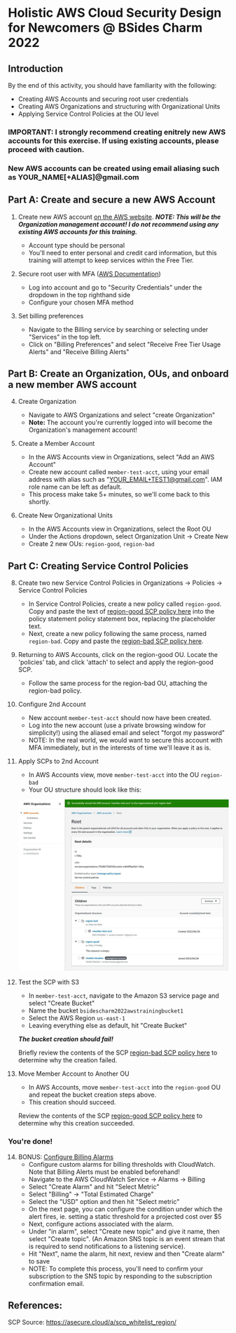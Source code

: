 # Holistic AWS Cloud Security Design for Newcomers @ BSides Charm 2022

## Introduction

By the end of this activity, you should have familiarity with the following:

* Creating AWS Accounts and securing root user credentials
* Creating AWS Organizations and structuring with Organizational Units
* Applying Service Control Policies at the OU level

### IMPORTANT: I strongly recommend creating enitrely new AWS accounts for this exercise. If using existing accounts, please proceed with caution.
### New AWS accounts can be created using email aliasing such as YOUR_NAME[+ALIAS]@gmail.com


## Part A: Create and secure a new AWS Account

1. Create new AWS account [on the AWS website](https://aws.amazon.com/console/). ***NOTE: This will be the Organization management account! I do not recommend using any existing AWS accounts for this training.***
    * Account type should be personal
    * You'll need to enter personal and credit card information, but this training will attempt to keep services within the Free Tier.

2. Secure root user with MFA ([AWS Documentation](https://docs.aws.amazon.com/IAM/latest/UserGuide/id_credentials_mfa_enable_virtual.html#enable-virt-mfa-for-root))
    * Log into account and go to "Security Credentials" under the dropdown in the top righthand side
    * Configure your chosen MFA method

3. Set billing preferences
    * Navigate to the Billing service by searching or selecting under "Services" in the top left. 
    * Click on "Billing Preferences" and select "Receive Free Tier Usage Alerts" and "Receive Billing Alerts"


## Part B: Create an Organization, OUs, and onboard a new member AWS account

4. Create Organization
    * Navigate to AWS Organizations and select "create Organization"
    * **Note:** The account you're currently logged into will become the Organization's management account!

5. Create a Member Account
    * In the AWS Accounts view in Organizations, select "Add an AWS Account"
    * Create new account called `member-test-acct`, using your email address with alias such as "YOUR_EMAIL+TEST1@gmail.com". IAM role name can be left as default.
    * This process make take 5+ minutes, so we'll come back to this shortly.

7. Create New Organizational Units
    * In the AWS Accounts view in Organizations, select the Root OU
    * Under the Actions dropdown, select Organization Unit -> Create New
    * Create 2 new OUs: `region-good`, `region-bad`


## Part C: Creating Service Control Policies

8. Create two new Service Control Policies in Organizations -> Policies -> Service Control Policies 
    * In Service Control Policies, create a new policy called `region-good`. Copy and paste the text of [region-good SCP policy here](region-good.json) into the policy statement policy statement box, replacing the placeholder text.
    * Next, create a new policy following the same process, named `region-bad`. Copy and paste the [region-bad SCP policy here](region-bad.json).

9. Returning to AWS Accounts, click on the region-good OU. Locate the 'policies' tab, and click 'attach' to select and apply the region-good SCP.
    * Follow the same process for the region-bad OU, attaching the region-bad policy.

10. Configure 2nd Account
    * New account `member-test-acct` should now have been created.
    * Log into the new account (use a private browsing window for simplicity!) using the aliased email and select "forgot my password"
    * NOTE: In the real world, we would want to secure this account with MFA immediately, but in the interests of time we'll leave it as is.

11. Apply SCPs to 2nd Account
    * In AWS Accounts view, move `member-test-acct` into the OU `region-bad`
    * Your OU structure should look like this:

    ![OU Structure](OU_structure.JPG)

12. Test the SCP with S3
    * In `member-test-acct`, navigate to the Amazon S3 service page and select "Create Bucket"
    * Name the bucket `bsidescharm2022awstrainingbucket1`
    * Select the AWS Region `us-east-1`
    * Leaving everything else as default, hit "Create Bucket"

    ***The bucket creation should fail!***

    Briefly review the contents of the SCP [region-bad SCP policy here](region-bad.json) to determine why the creation failed.

13. Move Member Account to Another OU
    * In AWS Accounts, move `member-test-acct` into the `region-good` OU and repeat the bucket creation steps above.
    * This creation should succeed.

    Review the contents of the SCP [region-good SCP policy here](region-good.json) to determine why this creation succeeded.

### You're done!


14. BONUS: [Configure Billing Alarms](https://docs.aws.amazon.com/AmazonCloudWatch/latest/monitoring/monitor_estimated_charges_with_cloudwatch.html)
    * Configure custom alarms for billing thresholds with CloudWatch. Note that Billing Alerts must be enabled beforehand!
    * Navigate to the AWS CloudWatch Service -> Alarms -> Billing
    * Select "Create Alarm" and hit "Select Metric"
    * Select "Billing" -> "Total Estimated Charge"
    * Select the "USD" option and then hit "Select metric"
    * On the next page, you can configure the condition under which the alert fires, ie. setting a static threshold for a projected cost over $5
    * Next, configure actions associated with the alarm.
    * Under "in alarm", select "Create new topic" and give it name, then select "Create topic". (An Amazon SNS topic is an event stream that is required to send notifications to a listening service).
    * Hit "Next", name the alarm, hit next, review and then "Create alarm" to save
    * NOTE: To complete this process, you'll need to confirm your subscription to the SNS topic by responding to the subscription confirmation email.


## References:

SCP Source:
https://asecure.cloud/a/scp_whitelist_region/

